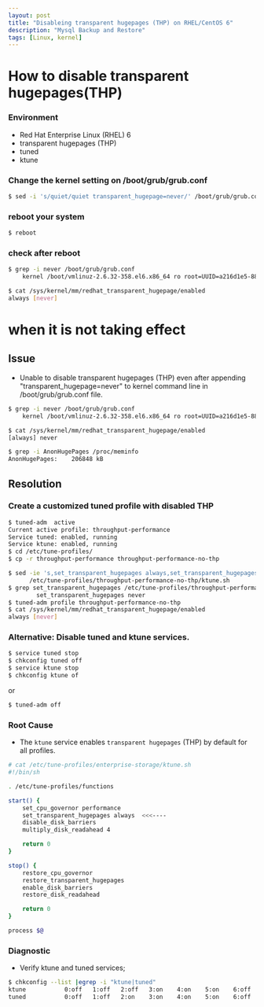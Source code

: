 ```yaml
---
layout: post
title: "Disableing transparent hugepages (THP) on RHEL/CentOS 6"
description: "Mysql Backup and Restore"
tags: [Linux, kernel]
---
```

# How to disable transparent hugepages(THP)

### Environment 
* Red Hat Enterprise Linux (RHEL) 6
* transparent hugepages (THP)
* tuned
* ktune

### Change the kernel setting on **/boot/grub/grub.conf**

```bash
$ sed -i 's/quiet/quiet transparent_hugepage=never/' /boot/grub/grub.conf
```

### reboot your system

```bash
$ reboot
```

### check after reboot

``` bash
$ grep -i never /boot/grub/grub.conf 
    kernel /boot/vmlinuz-2.6.32-358.el6.x86_64 ro root=UUID=a216d1e5-884f-4e5c-859a-6e2e2530d486 rhgb quiet transparent_hugepage=never

$ cat /sys/kernel/mm/redhat_transparent_hugepage/enabled
always [never]
```

# when it is not taking effect

## Issue
* Unable to disable transparent hugepages (THP) even after appending "transparent_hugepage=never" to kernel command line in /boot/grub/grub.conf file.

```bash
$ grep -i never /boot/grub/grub.conf 
    kernel /boot/vmlinuz-2.6.32-358.el6.x86_64 ro root=UUID=a216d1e5-884f-4e5c-859a-6e2e2530d486 rhgb quiet transparent_hugepage=never

$ cat /sys/kernel/mm/redhat_transparent_hugepage/enabled
[always] never

$ grep -i AnonHugePages /proc/meminfo 
AnonHugePages:    206848 kB
```

## Resolution

### Create a customized tuned profile with disabled THP

```bash
$ tuned-adm  active
Current active profile: throughput-performance
Service tuned: enabled, running
Service ktune: enabled, running
$ cd /etc/tune-profiles/
$ cp -r throughput-performance throughput-performance-no-thp

$ sed -ie 's,set_transparent_hugepages always,set_transparent_hugepages never,' \
      /etc/tune-profiles/throughput-performance-no-thp/ktune.sh
$ grep set_transparent_hugepages /etc/tune-profiles/throughput-performance-no-thp/ktune.sh
        set_transparent_hugepages never
$ tuned-adm profile throughput-performance-no-thp
$ cat /sys/kernel/mm/redhat_transparent_hugepage/enabled
always [never]
```

### Alternative: Disable tuned and ktune services.

```bash
$ service tuned stop
$ chkconfig tuned off
$ service ktune stop
$ chkconfig ktune of
```

or

```bash
$ tuned-adm off
```

### Root Cause
* The `ktune` service enables `transparent hugepages` (THP) by default for all profiles.

```bash
# cat /etc/tune-profiles/enterprise-storage/ktune.sh 
#!/bin/sh

. /etc/tune-profiles/functions

start() {
    set_cpu_governor performance
    set_transparent_hugepages always  <<<----
    disable_disk_barriers
    multiply_disk_readahead 4

    return 0
}

stop() {
    restore_cpu_governor
    restore_transparent_hugepages
    enable_disk_barriers
    restore_disk_readahead

    return 0
}

process $@
```

### Diagnostic 
* Verify ktune and tuned services;

```bash
$ chkconfig --list |egrep -i "ktune|tuned"
ktune           0:off   1:off   2:off   3:on    4:on    5:on    6:off
tuned           0:off   1:off   2:on    3:on    4:on    5:on    6:off
```
